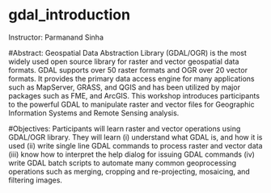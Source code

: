 # gdal_introduction
Instructor: Parmanand Sinha

#Abstract: 
Geospatial Data Abstraction Library (GDAL/OGR) is the most widely used open source library for raster and vector geospatial data formats. GDAL supports over 50 raster formats and OGR over 20 vector formats. It provides the primary data access engine for many applications such as MapServer, GRASS, and QGIS and has been utilized by major packages such as FME, and ArcGIS. This workshop introduces participants to the powerful GDAL to manipulate raster and vector files for Geographic Information Systems and Remote Sensing analysis. 

#Objectives: 
Participants will learn raster and vector operations using GDAL/OGR library. They will learn (i) understand what GDAL is, and how it is used (ii) write single line GDAL commands to process raster and vector data (iii) know how to interpret the help dialog for issuing GDAL commands (iv) write GDAL batch scripts to automate many common geoprocessing operations  such as merging, cropping and re-projecting, mosaicing, and filtering images.
